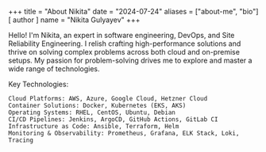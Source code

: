 +++
title = "About Nikita"
date = "2024-07-24"
aliases = ["about-me", "bio"]
[ author ]
  name = "Nikita Gulyayev"
+++

Hello! I'm Nikita, an expert in software engineering, DevOps, and Site Reliability Engineering. I relish crafting high-performance solutions and thrive on solving complex problems across both cloud and on-premise setups. My passion for problem-solving drives me to explore and master a wide range of technologies.

Key Technologies:

    Cloud Platforms: AWS, Azure, Google Cloud, Hetzner Cloud
    Container Solutions: Docker, Kubernetes (EKS, AKS)
    Operating Systems: RHEL, CentOS, Ubuntu, Debian
    CI/CD Pipelines: Jenkins, ArgoCD, GitHub Actions, GitLab CI
    Infrastructure as Code: Ansible, Terraform, Helm
    Monitoring & Observability: Prometheus, Grafana, ELK Stack, Loki, Tracing

